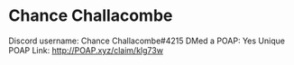 # Chance Challacombe

Discord username: Chance Challacombe#4215
DMed a POAP: Yes
Unique POAP Link: http://POAP.xyz/claim/klg73w